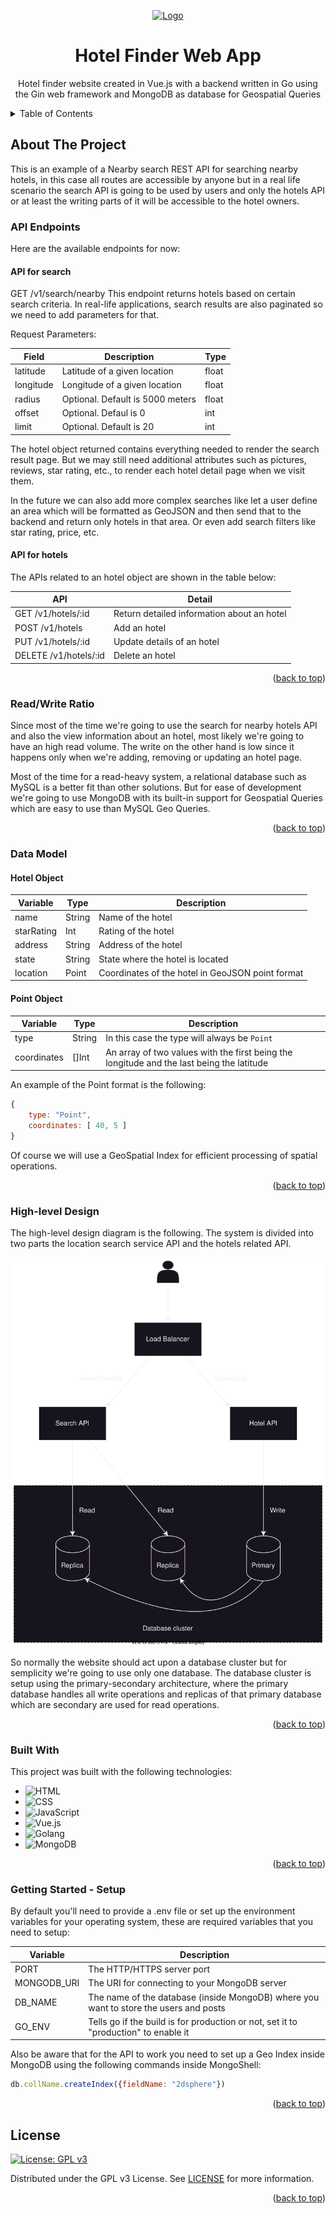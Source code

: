 <a name="readme-top"></a>
<!-- Head section -->
<div align="center">
  <a href="https://github.com/Eiliv17/HotelFinder">
    <img src="./README/Product.svg" alt="Logo">
  </a>

  <h1 align="center">Hotel Finder Web App</h1>

  <p align="center">
    Hotel finder website created in Vue.js with a backend written in Go using the Gin web framework and MongoDB as database for Geospatial Queries
  </p>
</div>

<!-- Table of contents -->
<details>
  <summary>Table of Contents</summary>
  <ol>
    <li>
      <a href="#about-the-project">About The Project</a>
      <ul>
        <li><a href="#api-endpoints">API Endpoints</a></li>
        <ul>
            <li><a href="#api-for-search">API for search</a></li>
            <li><a href="#api-for-hotels">API for hotels</a></li>
        </ul>
        <li><a href="#readwrite-ratio">Read & Write Ratio</a></li>
        <li><a href="#data-model">Data Model</a></li>
        <ul>
            <li><a href="#hotel-object">Hotel Object</a></li>
            <li><a href="#point-object">Point Object</a></li>
        </ul>
        <li><a href="#high-level-design">High Level Design</a></li>
        <li><a href="#built-with">Built With</a></li>
        <li><a href="#getting-started---setup">Getting Started</a></li>
      </ul>
    </li>
    <li><a href="#license">License</a></li>
  </ol>
</details>

<!-- About the project section -->
## About The Project
This is an example of a Nearby search REST API for searching nearby hotels, in this case all routes are accessible by anyone but in a real life scenario the search API is going to be used by users and only the hotels API or at least the writing parts of it will be accessible to the hotel owners.

### API Endpoints
Here are the available endpoints for now:

#### API for search
GET /v1/search/nearby
This endpoint returns hotels based on certain search criteria. In real-life applications, search results are also paginated so we need to add parameters for that.

Request Parameters:

| Field         | Description                           | Type
| ---           | ---                                   | ---
| latitude      | Latitude of a given location          | float
| longitude     | Longitude of a given location         | float
| radius        | Optional. Default is 5000 meters      | float
| offset        | Optional. Defaul is 0                 | int
| limit         | Optional. Default is 20               | int

The hotel object returned contains everything needed to render the search result page. But we may still need additional attributes such as pictures, reviews, star rating, etc., to render each hotel detail page when we visit them.

In the future we can also add more complex searches like let a user define an area which will be formatted as GeoJSON and then send that to the backend and return only hotels in that area. Or even add search filters like star rating, price, etc.


#### API for hotels
The APIs related to an hotel object are shown in the table below:

| API                       | Detail
| ---                       | ---
| GET /v1/hotels/:id        | Return detailed information about an hotel
| POST /v1/hotels           | Add an hotel
| PUT /v1/hotels/:id        | Update details of an hotel
| DELETE /v1/hotels/:id     | Delete an hotel

<p align="right">(<a href="#readme-top">back to top</a>)</p>


### Read/Write Ratio
Since most of the time we're going to use the search for nearby hotels API and also the view information about an hotel, most likely we're going to have an high read volume. The write on the other hand is low since it happens only when we're adding, removing or updating an hotel page.

Most of the time for a read-heavy system, a relational database such as MySQL is a better fit than other solutions. But for ease of development we're going to use MongoDB with its built-in support for Geospatial Queries which are easy to use than MySQL Geo Queries.

<p align="right">(<a href="#readme-top">back to top</a>)</p>

### Data Model

#### Hotel Object

| Variable          | Type          | Description
| ---               | ---           | ---
| name              | String        | Name of the hotel
| starRating        | Int           | Rating of the hotel
| address           | String        | Address of the hotel
| state             | String        | State where the hotel is located
| location          | Point         | Coordinates of the hotel in GeoJSON point format

#### Point Object

| Variable          | Type          | Description
| ---               | ---           | ---
| type              | String        | In this case the type will always be `Point`
| coordinates       | []Int         | An array of two values with the first being the longitude and the last being the latitude


An example of the Point format is the following:
```javascript
{ 
    type: "Point", 
    coordinates: [ 40, 5 ] 
}
```

Of course we will use a GeoSpatial Index for efficient processing of spatial operations.

<p align="right">(<a href="#readme-top">back to top</a>)</p>

### High-level Design
The high-level design diagram is the following. The system is divided into two parts the location search service API and the hotels related API. 

![Alt text](README/Design.svg)

So normally the website should act upon a database cluster but for semplicity we're going to use only one database. The database cluster is setup using the primary-secondary architecture, where the primary database handles all write operations and replicas of that primary database which are secondary are used for read operations.


<p align="right">(<a href="#readme-top">back to top</a>)</p>


<!-- Built with section -->
### Built With

This project was built with the following technologies:

- ![HTML](https://img.shields.io/badge/HTML5-E34F26?style=for-the-badge&logo=html5&logoColor=white)
- ![CSS](https://img.shields.io/badge/CSS3-1572B6?style=for-the-badge&logo=css3&logoColor=white)
- ![JavaScript](https://img.shields.io/badge/javascript-%23323330.svg?style=for-the-badge&logo=javascript&logoColor=%23F7DF1E)
- ![Vue.js](https://img.shields.io/badge/vuejs-%2335495e.svg?style=for-the-badge&logo=vuedotjs&logoColor=%234FC08D)
- ![Golang](https://img.shields.io/badge/Go-00ADD8?style=for-the-badge&logo=go&logoColor=white)
- ![MongoDB](https://img.shields.io/badge/MongoDB-4EA94B?style=for-the-badge&logo=mongodb&logoColor=white)


<p align="right">(<a href="#readme-top">back to top</a>)</p>


### Getting Started - Setup
By default you'll need to provide a .env file or set up the environment variables for your operating system, these are required variables that you need to setup:

| Variable              | Description
| ---                   | ---
| PORT                  | The HTTP/HTTPS server port
| MONGODB_URI           | The URI for connecting to your MongoDB server
| DB_NAME               | The name of the database (inside MongoDB) where you want to store the users and posts
| GO_ENV                | Tells go if the build is for production or not, set it to "production" to enable it

Also be aware that for the API to work you need to set up a Geo Index inside MongoDB using the following commands inside MongoShell:

```javascript
db.collName.createIndex({fieldName: "2dsphere"})
```

<p align="right">(<a href="#readme-top">back to top</a>)</p>

<!-- license section -->
## License
[![License: GPL v3](https://img.shields.io/badge/License-GPLv3-blue.svg?style=for-the-badge&logoColor=white)](https://www.gnu.org/licenses/gpl-3.0)

Distributed under the GPL v3 License. See [LICENSE](LICENSE) for more information.

<p align="right">(<a href="#readme-top">back to top</a>)</p>
